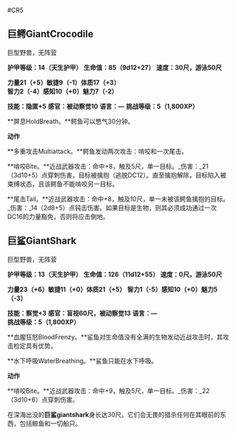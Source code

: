 #CR5

## 巨鳄GiantCrocodile

巨型野兽，无阵营

**护甲等级：14（天生护甲）**
**生命值：85（9d12+27）**
**速度：30尺，游泳50尺**

**力量21（+5）敏捷9（-1）体质17（+3）**
**智力2（-4）感知10（+0）魅力7（-2）**

**技能：隐匿+5**
**感官：被动察觉10**
**语言：—**
**挑战等级：5（1,800XP）**

**屏息HoldBreath。**鳄鱼可以憋气30分钟。

**动作**

**多重攻击Multiattack。**鳄鱼发动两次攻击：啃咬和一次尾击。

**啃咬Bite。**近战武器攻击：命中+8，触及5尺，单一目标。_伤害：_21（3d10+5）点穿刺伤害，目标被擒抱（逃脱DC12）。直至擒抱解除，目标陷入被束缚状态，且该鳄鱼不能啃咬另一目标。

**尾击Tail。**近战武器攻击：命中+8，触及10尺，单一未被该鳄鱼擒抱的目标。_伤害：_14（2d8+5）点钝击伤害。如果目标是生物，则其必须成功通过一次DC16的力量豁免，否则将应击倒地。

## 巨鲨GiantShark

巨型野兽，无阵营

**护甲等级：13（天生护甲）**
**生命值：126（11d12+55）**
**速度：0尺，游泳50尺**

**力量23（+6）敏捷11（+0）体质21（+5）**
**智力1（-5）感知10（+0）魅力5（-3）**

**技能：察觉+3**
**感官：盲视60尺，被动察觉13**
**语言：—**
**挑战等级：5（1,800XP）**

**血腥狂怒BloodFrenzy。**鲨鱼对生命值没有全满的生物发动近战攻击时，其攻击检定具有优势。

**水下呼吸WaterBreathing。**鲨鱼只能在水下呼吸。

**动作**

**啃咬Bite。**近战武器攻击：命中+9，触及5尺，单一目标。_伤害：_22（3d10+6）点穿刺伤害。

在深海出没的**巨鲨giantshark**身长达30尺。它们会无畏的猎杀任何在其眼前的东西，包括鲸鱼和一切船只。


